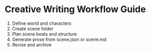 # Creative Writing Workflow Guide

1. Define world and characters
2. Create scene folder
3. Plan scene beats and structure
4. Generate prose from scene.json or scene.md
5. Revise and archive
